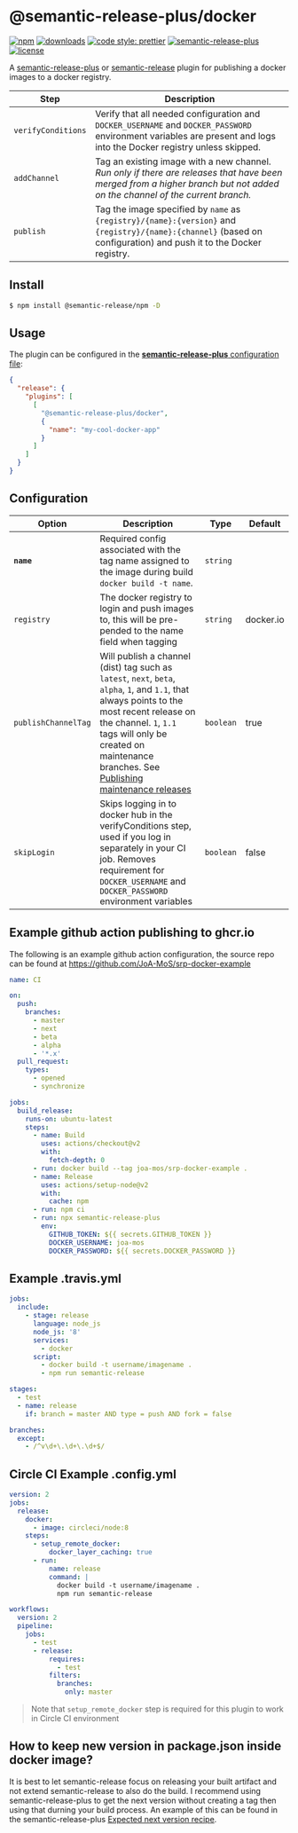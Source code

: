 # @semantic-release-plus/docker

[![npm](https://img.shields.io/npm/v/@semantic-release-plus/docker.svg)](https://www.npmjs.com/package/@semantic-release-plus/docker)
[![downloads](https://img.shields.io/npm/dt/@semantic-release-plus/docker.svg)](https://www.npmjs.com/package/@semantic-release-plus/docker)
[![code style: prettier](https://img.shields.io/badge/code_style-prettier-ff69b4.svg)](https://github.com/prettier/prettier)
[![semantic-release-plus](https://img.shields.io/badge/%20%20%F0%9F%93%A6%F0%9F%9A%80-semantic--release--plus-e10079.svg)](https://github.com/semantic-release/semantic-release)
[![license](https://img.shields.io/npm/l/@semantic-release-plus/docker.svg)](https://github.com/semantic-release-plus/semantic-release-plus/blob/beta/packages/plugins/docker/LICENSE)

A [semantic-release-plus](https://github.com/semantic-release-plus/semantic-release) or [semantic-release](https://github.com/semantic-release/semantic-release) plugin for publishing a docker images to a docker registry.

| Step               | Description                                                                                                                                                               |
| ------------------ | ------------------------------------------------------------------------------------------------------------------------------------------------------------------------- |
| `verifyConditions` | Verify that all needed configuration and `DOCKER_USERNAME` and `DOCKER_PASSWORD` environment variables are present and logs into the Docker registry unless skipped.      |
| `addChannel`       | Tag an existing image with a new channel. _Run only if there are releases that have been merged from a higher branch but not added on the channel of the current branch._ |
| `publish`          | Tag the image specified by `name` as `{registry}/{name}:{version}` and `{registry}/{name}:{channel}` (based on configuration) and push it to the Docker registry.         |

## Install

```bash
$ npm install @semantic-release/npm -D
```

## Usage

The plugin can be configured in the [**semantic-release-plus** configuration file](https://github.com/semantic-release-plus/semantic-release/blob/master/docs/usage/configuration.md#configuration):

```json
{
  "release": {
    "plugins": [
      [
        "@semantic-release-plus/docker",
        {
          "name": "my-cool-docker-app"
        }
      ]
    ]
  }
}
```

## Configuration

| Option              | Description                                                                                                                                                                                                                                                                                                                                                                | Type      | Default   |
| ------------------- | -------------------------------------------------------------------------------------------------------------------------------------------------------------------------------------------------------------------------------------------------------------------------------------------------------------------------------------------------------------------------- | --------- | --------- |
| **`name`**          | Required config associated with the tag name assigned to the image during build `docker build -t name`.                                                                                                                                                                                                                                                                    | `string`  |           |
| `registry`          | The docker registry to login and push images to, this will be pre-pended to the name field when tagging                                                                                                                                                                                                                                                                    | `string`  | docker.io |
| `publishChannelTag` | Will publish a channel (dist) tag such as `latest`, `next`, `beta`, `alpha`, `1`, and `1.1`, that always points to the most recent release on the channel. `1`, `1.1` tags will only be created on maintenance branches. See [Publishing maintenance releases](https://github.com/semantic-release-plus/semantic-release/blob/master/docs/recipes/maintenance-releases.md) | `boolean` | true      |
| `skipLogin`         | Skips logging in to docker hub in the verifyConditions step, used if you log in separately in your CI job. Removes requirement for `DOCKER_USERNAME` and `DOCKER_PASSWORD` environment variables                                                                                                                                                                           | `boolean` | false     |

## Example github action publishing to ghcr.io

The following is an example github action configuration, the source repo can be found at https://github.com/JoA-MoS/srp-docker-example

```yml
name: CI

on:
  push:
    branches:
      - master
      - next
      - beta
      - alpha
      - '*.x'
  pull_request:
    types:
      - opened
      - synchronize

jobs:
  build_release:
    runs-on: ubuntu-latest
    steps:
      - name: Build
        uses: actions/checkout@v2
        with:
          fetch-depth: 0
      - run: docker build --tag joa-mos/srp-docker-example .
      - name: Release
        uses: actions/setup-node@v2
        with:
          cache: npm
      - run: npm ci
      - run: npx semantic-release-plus
        env:
          GITHUB_TOKEN: ${{ secrets.GITHUB_TOKEN }}
          DOCKER_USERNAME: joa-mos
          DOCKER_PASSWORD: ${{ secrets.DOCKER_PASSWORD }}
```

## Example .travis.yml

```yml
jobs:
  include:
    - stage: release
      language: node_js
      node_js: '8'
      services:
        - docker
      script:
        - docker build -t username/imagename .
        - npm run semantic-release

stages:
  - test
  - name: release
    if: branch = master AND type = push AND fork = false

branches:
  except:
    - /^v\d+\.\d+\.\d+$/
```

## Circle CI Example .config.yml

```yml
version: 2
jobs:
  release:
    docker:
      - image: circleci/node:8
    steps:
      - setup_remote_docker:
          docker_layer_caching: true
      - run:
          name: release
          command: |
            docker build -t username/imagename .
            npm run semantic-release

workflows:
  version: 2
  pipeline:
    jobs:
      - test
      - release:
          requires:
            - test
          filters:
            branches:
              only: master
```

> Note that `setup_remote_docker` step is required for this plugin to work in Circle CI environment

## How to keep new version in package.json inside docker image?

It is best to let semantic-release focus on releasing your built artifact and not extend semantic-release to also do the build. I recommend using semantic-release-plus to get the next version without creating a tag then using that durning your build process. An example of this can be found in the semantic-release-plus [Expected next version recipe](https://github.com/semantic-release-plus/semantic-release/blob/20b0c4420e5466a7d7ed16fb3fe4981609173187/docs/recipes/expected-next-version.md#L1).
